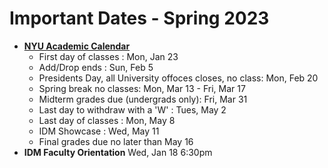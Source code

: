 # Important Dates - Spring 2023

* [**NYU Academic Calendar**](https://www.nyu.edu/students/student-information-and-resources/registration-records-and-graduation/academic-calendar.html)
  * First day of classes : Mon, Jan 23
  * Add/Drop ends : Sun, Feb 5
  * Presidents Day, all University offoces closes, no class: Mon, Feb 20
  * Spring break no classes: Mon, Mar 13 - Fri, Mar 17
  * Midterm grades due (undergrads only): Fri, Mar 31
  * Last day to withdraw with a 'W' : Tues, May 2
  * Last day of classes : Mon, May 8
  * IDM Showcase : Wed, May 11
  * Final grades due no later than May 16
* **IDM Faculty Orientation** Wed, Jan 18 6:30pm
